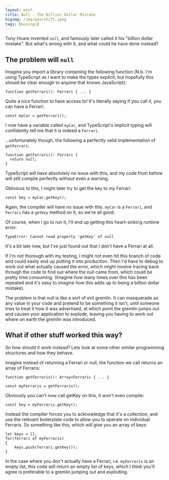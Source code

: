 ```yaml
---
layout: post
title: Null - The Billion Dollar Mistake
bigimg: /img/gearshift.jpeg
tags: [musings]
---
```


Tony Hoare invented `null`, and famously later called it his "billion dollar mistake". But what's wrong with it, and what could he have done instead?

## The problem will `null`

Imagine you import a library containing the following function (N.b. I'm using TypeScript as I want to make the types explicit, but hopefully this should be clear enough to anyone that knows JavaScript):

```
function getFerrari(): Ferrari { ... }
```

Quite a nice function to have access to! It's literally saying if you call it, you can have a Ferrari:

```
const myCar = getFerrari();
```

I now have a variable called `myCar`, and TypeScript's implicit typing will confidently tell me that it is indeed a `Ferrari`.

...unfortunately though, the following a perfectly valid implementation of `getFerrari`:

```
function getFerrari(): Ferrari {
  return null;
}
```

TypeScript will have absolutely no issue with this, and my code from before will still compile perfectly without even a warning.

Oblivious to this, I might later try to get the key to my Ferrari:

```
const key = myCar.getKey();
```

Again, the compiler will have no issue with this. `myCar` is a `Ferrari`, and `Ferrari` has a `getKey` method on it, so we're all good.

Of course, when I go to run it, I'll end up getting this heart-sinking runtime error:

```
TypeError: Cannot read property 'getKey' of null
```

It's a bit late now, but I've just found out that I don't have a Ferrari at all.

If I'm not thorough with my testing, I might not even hit this branch of code and could easily end up putting it into production. Then I'd have to debug to work out what actually caused the error, which might involve tracing back through the code to find out where the null came from, which could be pretty time consuming. (Imagine how many times over this has been repeated and it's easy to imagine how this adds up to being a billion dollar mistake).

The problem is that null is like a sort of evil gremlin. It can masquerade as any value in your code and pretend to be something it isn't, until someone tries to treat it how it was advertised, at which point the gremlin jumps out and causes your application to explode, leaving you having to work out where on earth the gremlin was introduced.

## What if other stuff worked this way?

So how should it work instead? Lets look at some other similar programming structures and how they behave.

Imagine instead of returning a Ferrari or null, the function we call returns an array of Ferraris:

```
function getFerraris(): Array<Ferrari> { ... }

const myFerraris = getFerraris();
```

Obviously you can't now call getKey on this, it won't even compile:

```
const key = myFerraris.getKey();
```

Instead the compiler forces you to acknowledge that it's a collection, and use the relevant boilerplate code to allow you to operate on individual Ferraris. So something like this, which will give you an array of keys:

```
let keys = [];
for(ferrari of myFerraris)
{
    keys.push(ferrari.getKey());
}
```

In the case where you don't actually have a Ferrari, i.e. `myFerraris` is an empty list, this code will return an empty list of keys, which I think you'll agree is preferable to a gremlin jumping out and exploding.
